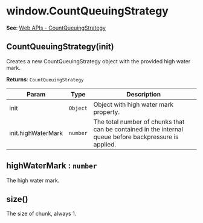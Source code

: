 
<a name="countqueuingstrategy" id="countqueuingstrategy"></a>

# window.CountQueuingStrategy
**See**: [Web APIs - CountQueuingStrategy](https://developer.mozilla.org/en-US/docs/Web/API/CountQueuingStrategy)  


<a name="new-countqueuingstrategy-new" id="new-countqueuingstrategy-new"></a>

## CountQueuingStrategy(init)
Creates a new CountQueuingStrategy object with the provided high water mark.

**Returns**: `CountQueuingStrategy`  

| Param | Type | Description |
| --- | --- | --- |
| init | `Object` | Object with high water mark property. |
| init.highWaterMark | `number` | The total number of chunks that can be contained in the internal queue before backpressure is applied. |



<a name="countqueuingstrategy-highwatermark" id="countqueuingstrategy-highwatermark"></a>

## highWaterMark : `number`
The high water mark.



<a name="countqueuingstrategy-size" id="countqueuingstrategy-size"></a>

## size()
The size of chunk, always 1.


  